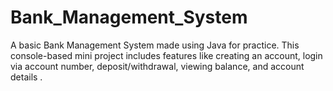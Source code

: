 # Bank_Management_System
A basic Bank Management System made using Java for practice. This console-based mini project includes features like creating an account, login via account number, deposit/withdrawal, viewing balance, and account details . 
